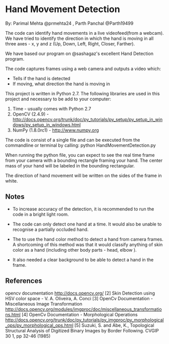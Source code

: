 Hand Movement Detection
============================================
By: Parimal Mehta @prmehta24 , Parth Panchal @Parth19499

The code can identify hand movements in a live videofeed(from a webcam). We have tried to identify the direction in which the hand is moving in all three axes - x, y and z (Up, Down, Left, Right, Closer, Farther).

We have based our program on @sashagaz's excellent Hand Detection program.

The code captures frames using a web camera and outputs a video which:

* Tells if the hand is detected
* If moving, what direction the hand is moving in



This project is written in Python 2.7. The following libraries are used in this project and necessary to be add to your computer:
1) Time - usually comes with Python 2.7
2) OpenCV (2.4.9) - http://docs.opencv.org/trunk/doc/py_tutorials/py_setup/py_setup_in_windows/py_setup_in_windows.html
3) NumPy (1.8.0rc1) - http://www.numpy.org

The code is consist of a single file and can be executed from the commandline or terminal by calling: python HandMovementDetection.py

When running the python file, you can expect to see the real time frame from your camera with a bounding rectangle framing your hand.  The center mass of your hand will be labeled in the bounding rectangular.

The direction of hand movement will be written on the sides of the frame in white.

## Notes

* To increase accuracy of the detection, it is recommended to run the code in a bright light room. 

* The code can only detect one hand at a time. It would also be unable to recognise a partially occluded hand.

* The to use the hand color method to detect a hand from camera frames. A shortcoming of this method was that it would classify anything of skin color as a hand (including other body parts - head, elbow ). 

* It also needed a clear background to be able to detect a hand in the frame.


## References

opencv documentation http://docs.opencv.org/
[2] Skin Detection using HSV color space - V. A. Oliveira, A. Conci
[3] OpenCv Documentation - Miscellaneous Image Transformation
http://docs.opencv.org/modules/imgproc/doc/miscellaneous_transformations.html
[4] OpenCv Documentation - Morphological Operations http://docs.opencv.org/trunk/doc/py_tutorials/py_imgproc/py_morphological_ops/py_morphological_ops.html
[5] Suzuki, S. and Abe, K., Topological Structural Analysis of Digitized Binary Images by Border Following. CVGIP 30 1, pp 32-46 (1985)


 
